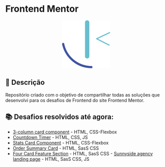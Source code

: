 # Frontend Mentor

<p align="center">
  <img src="frontend-mentor-logo.png" width="150" height="150"/>
</p>

## 🚀 Descrição
Repositório criado com o objetivo de compartilhar todas as soluções que desenvolvi para os desafios de Frontend do site Frontend Mentor.

## 📚 Desafios resolvidos até agora:
  - [3-column card component](https://github.com/kevenalves/Frontend-Mentor-Challenges/tree/main/3column-card-component) - HTML, CSS-Flexbox
  - [Countdown Timer](https://github.com/kevenalves/Frontend-Mentor-Challenges/tree/main/countdown-Timer) - HTML, CSS, JS
  - [Stats Card Component](https://github.com/kevenalves/Frontend-Mentor-Challenges/tree/main/stats-card-component) - HTML, CSS-Flexbox
   - [Order Summary Card](https://github.com/kevenalves/Frontend-Mentor-Challenges/tree/main/order-summary-component) - HTML, SasS CSS
   - [Four Card Feature Section](https://github.com/kevenalves/Frontend-Mentor-Challenges/tree/main/four-card-feature-section) - HTML, SasS CSS
    - [Sunnyside agency landing page](https://github.com/kevenalves/Frontend-Mentor-Challenges/tree/main/sunnyside-agency-landing-page) - HTML, SasS CSS, JS
